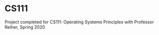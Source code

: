 # CS111
Project completed for CS111: Operating Systems Principles with Professor Reiher, Spring 2020
